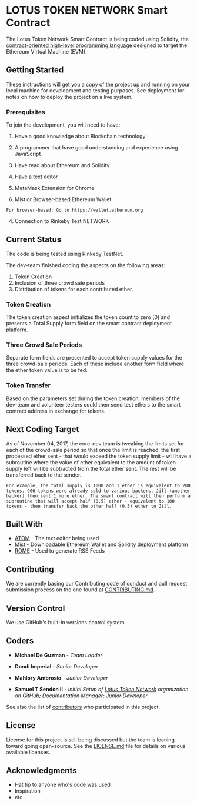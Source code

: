 # LOTUS TOKEN NETWORK Smart Contract

The Lotus Token Network Smart Contract is being coded using Solidity, the [contract-oriented high-level programming language](https://solidity.readthedocs.io/en/develop/) designed to target the Ethereum Virtual Machine (EVM).

## Getting Started

These instructions will get you a copy of the project up and running on your local machine for development and testing purposes. See deployment for notes on how to deploy the project on a live system.

### Prerequisites

To join the development, you will need to have:
1. Have a good knowledge about Blockchain technology
2. A programmer that have good understanding and experience using JavaScript
3. Have read about Ethereum and Solidity



4. Have a text editor
2. MetaMask Extension for Chrome
3. Mist or Browser-based Ethereum Wallet

```
For browser-based: Go to https://wallet.ethereum.org
```

4. Connection to Rinkeby Test NETWORK


## Current Status

The code is being tested using Rinkeby TestNet.

The dev-team finished coding the aspects on the following areas:
1. Token Creation
2. Inclusion of three crowd sale periods
3. Distribution of tokens for each contributed ether.

### Token Creation

The token creation aspect initializes the token count to zero (0) and presents a Total Supply form field on the smart contract deployment platform.

### Three Crowd Sale Periods

Separate form fields are presented to accept token supply values for the three crowd-sale periods.
Each of these include another form field where the ether token value is to be fed.  

### Token Transfer

Based on the parameters set during the token creation, members of the dev-team and volunteer testers could then send test ethers to the smart contract address in exchange for tokens.

## Next Coding Target

As of November 04, 2017, the core-dev team is tweaking the limits set for each of the crowd-sale period so that once the limit is reached, the first processed ether sent - that would exceed the token supply limit - will have a subroutine where the value of ether equivalent to the amount of token supply left will be subtracted from the total ether sent. The rest will be transferred back to the sender.

```
For example, the total supply is 1000 and 1 ether is equivalent to 200 tokens. 900 tokens were already sold to various backers. Jill (another backer) then sent 1 more ether. The smart contract will then perform a subroutine that will accept half (0.5) ether - equivalent to 100 tokens - then transfer back the other half (0.5) ether to Jill.
```

## Built With

* [ATOM](https://atom.io/) - The text editor being used
* [Mist](https://github.com/ethereum/mist/releases) - Downloadable Ethereum Wallet and Solidity deployment platform
* [ROME](https://rometools.github.io/rome/) - Used to generate RSS Feeds

## Contributing

We are currently basing our Contributing code of conduct and pull request submission process on the one found at  [CONTRIBUTING.md](https://gist.github.com/PurpleBooth/b24679402957c63ec426).

## Version Control

We use GitHub's built-in versions control system.

## Coders

* **Michael De Guzman** - *Team Leader*

* **Dondi Imperial** - *Senior Developer*

* **Mahlory Ambrosio** - *Junior Developer*

* **Samuel T Sendon II** - *Initial Setup of [Lotus Token Network](https://github.com/Lotus-Token-Network) organization on GitHub; Documentation Manager; Junior Developer*

See also the list of [contributors](https://github.com/Lotus-Token-Network/TC/graphs/contributors) who participated in this project.

## License

License for this project is still being discussed but the team is leaning toward going open-source. See the [LICENSE.md](LICENSE.md) file for details on various available licenses.

## Acknowledgments

* Hat tip to anyone who's code was used
* Inspiration
* etc
